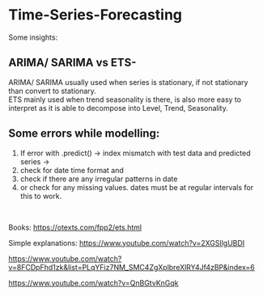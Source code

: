 # Time-Series-Forecasting

Some insights:

## ARIMA/ SARIMA  vs ETS- <br/>
ARIMA/ SARIMA usually used when series is stationary, if not stationary than convert to stationary. <br/>
ETS mainly used when trend seasonality is there, is also more easy to interpret as it is able to decompose into Level, Trend, Seasonality. <br/>

## Some errors while modelling:<br/>
1. If error with .predict() -> index mismatch with test data and predicted series ->
2. check for date time format and
3. check if there are any irregular patterns in date
4. or check for any missing values. dates must be at regular intervals for this to work.<br/>
<br/>


Books:
https://otexts.com/fpp2/ets.html


Simple explanations:
https://www.youtube.com/watch?v=2XGSIlgUBDI 

https://www.youtube.com/watch?v=8FCDpFhd1zk&list=PLqYFiz7NM_SMC4ZgXplbreXlRY4Jf4zBP&index=6

https://www.youtube.com/watch?v=QnBGtvKnGqk
